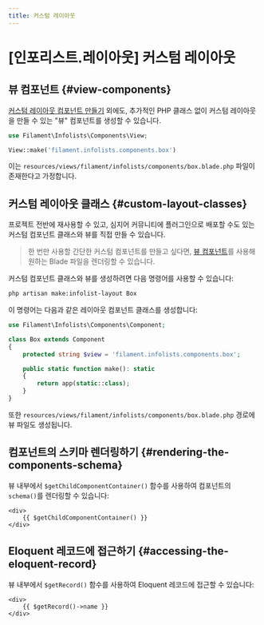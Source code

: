 ```yaml
---
title: 커스텀 레이아웃
---
```

# [인포리스트.레이아웃] 커스텀 레이아웃

<LaracastsBanner
    title="커스텀 인포리스트 레이아웃 만들기"
    description="Laracasts의 'Build Advanced Components for Filament' 시리즈를 시청하세요. 컴포넌트 제작 방법과 내부 도구 활용법을 모두 배울 수 있습니다."
    url="https://laracasts.com/series/build-advanced-components-for-filament/episodes/9"
    series="building-advanced-components"
/>

## 뷰 컴포넌트 {#view-components}

[커스텀 레이아웃 컴포넌트 만들기](#custom-layout-classes) 외에도, 추가적인 PHP 클래스 없이 커스텀 레이아웃을 만들 수 있는 "뷰" 컴포넌트를 생성할 수 있습니다.

```php
use Filament\Infolists\Components\View;

View::make('filament.infolists.components.box')
```

이는 `resources/views/filament/infolists/components/box.blade.php` 파일이 존재한다고 가정합니다.

## 커스텀 레이아웃 클래스 {#custom-layout-classes}

프로젝트 전반에 재사용할 수 있고, 심지어 커뮤니티에 플러그인으로 배포할 수도 있는 커스텀 컴포넌트 클래스와 뷰를 직접 만들 수 있습니다.

> 한 번만 사용할 간단한 커스텀 컴포넌트를 만들고 싶다면, [뷰 컴포넌트](#view)를 사용해 원하는 Blade 파일을 렌더링할 수 있습니다.

커스텀 컴포넌트 클래스와 뷰를 생성하려면 다음 명령어를 사용할 수 있습니다:

```bash
php artisan make:infolist-layout Box
```

이 명령어는 다음과 같은 레이아웃 컴포넌트 클래스를 생성합니다:

```php
use Filament\Infolists\Components\Component;

class Box extends Component
{
    protected string $view = 'filament.infolists.components.box';

    public static function make(): static
    {
        return app(static::class);
    }
}
```

또한 `resources/views/filament/infolists/components/box.blade.php` 경로에 뷰 파일도 생성됩니다.

## 컴포넌트의 스키마 렌더링하기 {#rendering-the-components-schema}

뷰 내부에서 `$getChildComponentContainer()` 함수를 사용하여 컴포넌트의 `schema()`를 렌더링할 수 있습니다:

```blade
<div>
    {{ $getChildComponentContainer() }}
</div>
```

## Eloquent 레코드에 접근하기 {#accessing-the-eloquent-record}

뷰 내부에서 `$getRecord()` 함수를 사용하여 Eloquent 레코드에 접근할 수 있습니다:

```blade
<div>
    {{ $getRecord()->name }}
</div>
```
